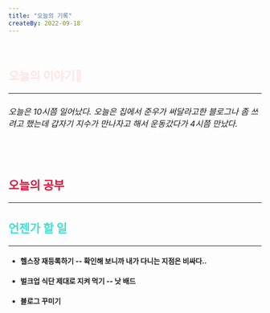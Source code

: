 ```yaml
---
title: "오늘의 기록"
createBy: 2022-09-18
---
```



<br>

<h2 style="font-size:23px; color:#ffe4e1 ">오늘의 이야기🧧</h2>

--- 

<h6  style="font-size:16.3px;  ">
오늘은 10시쯤 일어났다. 오늘은 집에서 준우가 써달라고한 블로그나 좀 쓰려고 했는데 갑자기 지수가 만나자고 해서 운동갔다가 4시쯤 만났다. 
</h6>
<br>
<h6  style="font-size:16.3px;  ">

</h6>
<h2 style="font-size:23px; color:#dc143c ">오늘의 공부</h2>

---

#### 
#### 
#### 



<h2 style="font-size:23px; color:#40e0d0">언젠가 할 일</h2>

---
- #### 헬스장 재등록하기 -- 확인해 보니까 내가 다니는 지점은 비싸다..
- #### 벌크업 식단 제대로 지켜 먹기 -- 낫 배드
- #### 블로그 꾸미기

